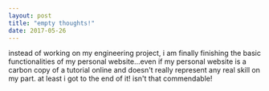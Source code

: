 ```yaml
---
layout: post
title: "empty thoughts!"
date: 2017-05-26
---
```


instead of working on my engineering project, i am finally finishing the basic functionalities of my personal website...even if my personal website is a carbon copy of a tutorial online and doesn't really represent any real skill on my part. at least i got to the end of it! isn't that commendable!

